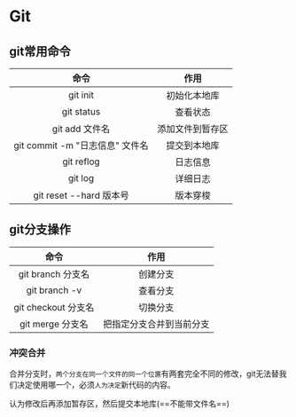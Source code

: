 # Git

## git常用命令



|              命令               |       作用       |
| :-----------------------------: | :--------------: |
|            git init             |   初始化本地库   |
|           git status            |     查看状态     |
|         git add 文件名          | 添加文件到暂存区 |
| git commit -m "日志信息" 文件名 |   提交到本地库   |
|           git reflog            |     日志信息     |
|             git log             |     详细日志     |
|     git reset --hard 版本号     |     版本穿梭     |

## git分支操作

|        命令         |           作用           |
| :-----------------: | :----------------------: |
|  git branch 分支名  |         创建分支         |
|    git branch -v    |         查看分支         |
| git checkout 分支名 |         切换分支         |
|  git merge 分支名   | 把指定分支合并到当前分支 |

### 冲突合并

合并分支时，`两个分支在同一个文件的同一个位置`有两套完全不同的修改，git无法替我们决定使用哪一个，必须`人为决定`新代码的内容。

认为修改后再添加暂存区，然后提交本地库(==不能带文件名==)